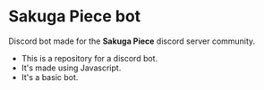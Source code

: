 # Sakuga Piece bot
Discord bot made for the **Sakuga Piece** discord server community.
- This is a repository for a discord bot.
- It's made using Javascript.
- It's a basic bot.
